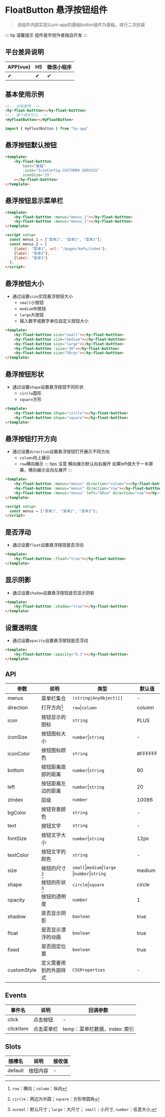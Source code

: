# FloatButton 悬浮按钮组件
> 该组件内部实现以uni-app的基础button组件为基础，进行二次封装

::: tip 温馨提示
组件是华悦作者独自开发
:::

## 平台差异说明

| APP(vue) | H5 | 微信小程序 |
|----------|----|-------|
| ✔        | ✔  | ✔     |

## 基本使用示例

```html
<!-- 全局使用 -->
<hy-float-buttton></hy-float-buttton>
<!-- 单个组件引入 -->
<HyFloatButton></HyFloatButton>
```
```ts
import { HyFloatButton } from "hy-app"
```

## 悬浮按钮默认按钮
```html
<template>
    <hy-float-buttton
        text="客服"
        :icon="IconConfig.CUSTOMER_SERVICE"
        iconSize="25"
    ></hy-float-buttton>
</template>
```

## 悬浮按钮显示菜单栏
```html
<template>
    <hy-float-buttton :menus="menus_1"></hy-float-buttton>
    <hy-float-buttton :menus="menus_2"></hy-float-buttton>
</template>

<script setup>
  const menus_1 = ["菜单1", "菜单2", "菜单3"];
  const menus_2 = [
    {label: "菜单1", url: "/pages/keFu/index"},
    {label: "菜单2"},
    {label: "菜单3"}
  ];
</script>
```

## 悬浮按钮大小
- 通过设置`size`实现悬浮按钮大小
  - `small`小按钮
  - `medium`中按钮
  - `large`大按钮
  - 输入数字或数字单位自定义按钮大小
```html
<template>
    <hy-float-buttton size="small"></hy-float-buttton>
    <hy-float-buttton size="medium"></hy-float-buttton>
    <hy-float-buttton size="large"></hy-float-buttton>
    <hy-float-buttton :size="20"></hy-float-buttton>
    <hy-float-buttton size="50rpx"></hy-float-buttton>
</template>
```


## 悬浮按钮形状
- 通过设置`shape`设置悬浮按钮不同形状
  - `circle`圆形
  - `square`方形
```html
<template>
    <hy-float-buttton shape="circle"></hy-float-buttton>
    <hy-float-buttton shape="square"></hy-float-buttton>
</template>
```

## 悬浮按钮打开方向
- 通过设置`direction`设置悬浮按钮打开展示不同方向
  - `column`向上展示
  - `row`横向展示
::: tips 注意
横向展示默认向右展开
如果left值大于一半屏幕，横向展示会向左展开
:::
```html
<template>
    <hy-float-buttton :menus="menus" direction="column"></hy-float-buttton>
    <hy-float-buttton :menus="menus" direction="row"></hy-float-buttton>
    <hy-float-buttton :menus="menus" left="80vw" direction="row"></hy-float-buttton>
</template>

<script setup>
  const menus = ["菜单1", "菜单2", "菜单3"];
</script>
```

## 是否浮动
- 通过设置`float`设置悬浮按钮是否浮动
```html
<template>
    <hy-float-buttton :float="true"></hy-float-buttton>
</template>
```

## 显示阴影
- 通过设置`shadow`设置悬浮按钮是否显示阴影
```html
<template>
    <hy-float-buttton :shadow="true"></hy-float-buttton>
</template>
```

## 设置透明度
- 通过设置`opacity`设置悬浮按钮是否浮动
```html
<template>
    <hy-float-buttton :opacity="0.1"></hy-float-buttton>
</template>
```

## API

| 参数          | 说明          | 类型                                              | 默认值     |
|-------------|-------------|-------------------------------------------------|---------|
| menus       | 菜单栏集合       | `(string\|AnyObject)[]`                         | -       |
| direction   | 打开方向[^1]    | `row`\|`column`                                 | column  |
| icon        | 按钮显示的图标     | `string`                                        | PLUS    |
| iconSize    | 按钮图标大小      | `number`\|`string`                              | -       |
| iconColor   | 按钮图标颜色      | `string`                                        | #FFFFFF |
| bottom      | 按钮距离底部的距离   | `number`\|`string`                              | 80      |
| left        | 按钮距离左边的距离   | `number`\|`string`                              | 20      |
| zIndex      | 层级          | `number`                                        | 10086   |
| bgColor     | 按钮背景颜色      | `string`                                        | -       |
| text        | 按钮文字        | `string`                                        | -       |
| fontSize    | 按钮文字大小      | `number`\|`string`                              | 12px    |
| textColor   | 按钮文字的颜色     | `string`                                        | -       |
| size        | 按钮的尺寸[^2]   | `small`\|`medium`\|`large` \|`number`\|`string` | medium  |
| shape       | 按钮的形状[^3]   | `circle`\|`square`                              | circle  |
| opacity     | 按钮的透明度      | `number`                                        | 1       |
| shadow      | 是否显示阴影      | `boolean`                                       | true    |
| float       | 是否显示漂浮的动画   | `boolean`                                       | true    |
| fixed       | 是否固定位置      | `boolean`                                       | true    |
| customStyle | 定义需要用到的外部样式 | `CSSProperties`                                 | -       |

## Events

| 事件名       | 说明    | 回调参数                 |
|-----------|-------|----------------------|
| click     | 点击按钮  | -                    |
| clickItem | 点击菜单栏 | temp：菜单栏数据，index: 索引 |

## Slots

| 插槽名     | 说明   | 接收值 |
|---------|------|-----|
| default | 按钮内容 | -   |


[^1]: `row`：横向；`column`：纵向
[^2]: `circle`：两边为半圆；`square`：方形带圆角
[^3]: `normal`：默认尺寸；`large`：大尺寸； `small`：小尺寸, `number`：任意大小;

<demo-model url="pages/components/floatButton/floatButton"></demo-model>